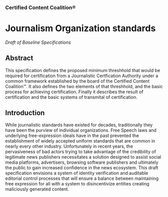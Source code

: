 ### Certified Content Coalition®
# Journalism Organization standards
_Draft of Baseline Specifications_

## Abstract
This specification defines the proposed minimum threshhold that would be required for certification from a Journalistic Certfication Authority under a common framework established by the board of the Certified Content Coalition™. It also defines the two elements of that threshhold, and the basic process for achieving certification. Finally it describes the result of certification and the basic systems of transmital of certification. 

## Introduction
While journalistic standards have existed for decades, traditionally they have been the purview of individual organizations. Free Speech laws and underlying free-expression ideals have in the past prevented the establishment of widely accepted uniform standards that are common in nearly every other industry. Unfortunately in recent years, the pervasiveness of bad actors trying to take advantage of the credibility of legitimate news publishers necessitates a solution designed to assist social media platforms, advertisers, browsing software publishers and ultimately the public to gain increased confidence in the news ecosystem. This draft specification envisions a system of identity verification and auditable editorial control processes that will ensure a balance between maintaining free expression for all with a system to disincentivize entities creating maliciously generated content.
